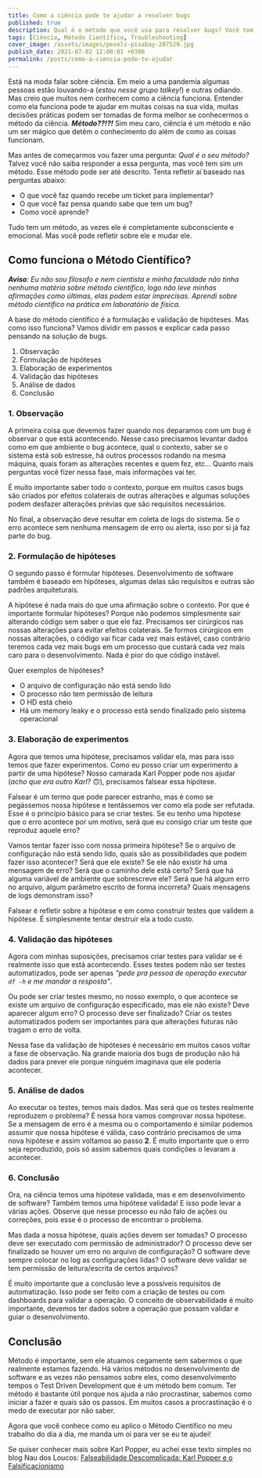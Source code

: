 ```yaml
---
title: Como a ciência pode te ajudar a resolver bugs
published: true
description: Qual é o método que você usa para resolver bugs? Você tem método?
tags: [Ciência, Método Científico, Troubleshooting]
cover_image: /assets/images/pexels-pixabay-207529.jpg
publish_date: 2021-07-02 12:00:01 +0300
permalink: /posts/como-a-ciencia-pode-te-ajudar
---
```


Está na moda falar sobre ciência. Em meio a uma pandemia algumas pessoas estão louvando-a (_estou nesse grupo talkey!_) e outras odiando. Mas creio que muitos nem conhecem como a ciência funciona. Entender como ela funciona pode te ajudar em muitas coisas na sua vida, muitas decisões práticas podem ser tomadas de forma melhor se conhecermos o método da ciência. **_Método??!?!_** Sim meu caro, ciência é um método e não um ser mágico que detêm o conhecimento do além de como as coisas funcionam.

Mas antes de começarmos vou fazer uma pergunta: _Qual é o seu método?_ Talvez você não saiba responder a essa pergunta, mas você tem sim um método. Esse método pode ser até descrito. Tenta refletir aí baseado nas perguntas abaixo:

* O que você faz quando recebe um ticket para implementar?
* O que você faz pensa quando sabe que tem um bug?
* Como você aprende?

Tudo tem um método, as vezes ele é completamente subconsciente e emocional. Mas você pode refletir sobre ele e mudar ele.

## Como funciona o Método Científico?

_**Aviso**: Eu não sou filosofo e nem cientista e minha faculdade não tinha nenhuma matéria sobre método científico, logo não leve minhas afirmações como últimas, elas podem estar imprecisas. Aprendi sobre método científico na prática em laboratório de física._

A base do método científico é a formulação e validação de hipóteses. Mas como isso funciona? Vamos dividir em passos e explicar cada passo pensando na solução de bugs.

1. Observação
2. Formulação de hipóteses
3. Elaboração de experimentos
4. Validação das hipóteses
5. Análise de dados
6. Conclusão

### 1. Observação

A primeira coisa que devemos fazer quando nos deparamos com um bug é observar o que está acontecendo. Nesse caso precisamos levantar dados como em que ambiente o bug acontece, qual o contexto, saber se o sistema está sob estresse, há outros processos rodando na mesma máquina, quais foram as alterações recentes e quem fez, etc... Quanto mais perguntas você fizer nessa fase, mais informações vai ter. 

É muito importante saber todo o contexto, porque em muitos casos bugs são criados por efeitos colaterais de outras alterações e algumas soluções podem desfazer alterações prévias que são requisitos necessários.

No final, a observação deve resultar em coleta de logs do sistema. Se o erro acontece sem nenhuma mensagem de erro ou alerta, isso por si já faz parte do bug.

### 2. Formulação de hipóteses

O segundo passo é formular hipóteses. Desenvolvimento de software também é baseado em hipóteses, algumas delas são requisitos e outras são padrões arquiteturais.

A hipótese é nada mais do que uma afirmação sobre o contexto. Por que é importante formular hipóteses? Porque não podemos simplesmente sair alterando código sem saber o que ele faz. Precisamos ser cirúrgicos nas nossas alterações para evitar efeitos colaterais. Se formos cirúrgicos em nossas alterações, o código vai ficar cada vez mais estável, caso contrário teremos cada vez mais bugs em um processo que custará cada vez mais caro para o desenvolvimento. Nada é pior do que código instável.

Quer exemplos de hipóteses?
* O arquivo de configuração não está sendo lido
* O processo não tem permissão de leitura
* O HD está cheio
* Há um memory leaky e o processo está sendo finalizado pelo sistema operacional

### 3. Elaboração de experimentos

Agora que temos uma hipótese, precisamos validar ela, mas para isso temos que fazer experimentos. Como eu posso criar um experimento a partir de uma hipótese? Nosso camarada Karl Popper pode nos ajudar (_acho que era outro Karl?_ 🙃), precisamos falsear essa hipótese.

Falsear é um termo que pode parecer estranho, mas é como se pegássemos nossa hipótese e tentássemos ver como ela pode ser refutada. Esse é o princípio básico para se criar testes. Se eu tenho uma hipotese que o erro acontece por um motivo, será que eu consigo criar um teste que reproduz aquele erro? 

Vamos tentar fazer isso com nossa primeira hipótese? Se o arquivo de configuração não está sendo lido, quais são as possibilidades que podem fazer isso acontecer? Será que ele existe? Se ele não existir há uma mensagem de erro? Será que o caminho dele está certo? Será que há alguma variável de ambiente que sobrescreve ele? Será que há algum erro no arquivo, algum parâmetro escrito de forma incorreta? Quais mensagens de logs demonstram isso?

Falsear é refletir sobre a hipótese e em como construir testes que validem a hipótese. É simplesmente tentar destruir ela a todo custo.

### 4. Validação das hipóteses

Agora com minhas suposições, precisamos criar testes para validar se é realmente isso que está acontecendo. Esses testes podem não ser testes automatizados, pode ser apenas _"pede pra pessoa de operação executar `df -h` e me mandar a resposta"_.

Ou pode ser criar testes mesmo, no nosso exemplo, o que acontece se existe um arquivo de configuração especificado, mas ele não existe? Deve aparecer algum erro? O processo deve ser finalizado? Criar os testes automatizados podem ser importantes para que alterações futuras não tragam o erro de volta.

Nessa fase da validação de hipóteses é necessário em muitos casos voltar a fase de observação. Na grande maioria dos bugs de produção não há dados para prever ele porque ninguém imaginava que ele poderia acontecer.

### 5. Análise de dados

Ao executar os testes, temos mais dados. Mas será que os testes realmente reproduzem o problema? É nessa hora vamos comprovar nossa hipótese. Se a mensagem de erro é a mesma ou o comportamento é similar podemos assumir que nossa hipótese é válida, caso contrário precisamos de uma nova hipótese e assim voltamos ao passo **2**. É muito importante que o erro seja reproduzido, pois só assim sabemos quais condições o levaram a acontecer.

### 6. Conclusão

Ora, na ciência temos uma hipótese validada, mas e em desenvolvimento de software? Também temos uma hipótese validada! E isso pode levar a várias ações. Observe que nesse processo eu não falo de ações ou correções, pois esse é o processo de encontrar o problema.

Mas dada a nossa hipótese, quais ações devem ser tomadas? O processo deve ser executado com permissão de administrador? O processo deve ser finalizado se houver um erro no arquivo de configuração? O software deve sempre colocar no log as configurações lidas? O software deve validar se tem permissão de leitura/escrita de certos arquivos?

É muito importante que a conclusão leve a possíveis requisitos de automatização. Isso pode ser feito com a criação de testes ou com dashboards para validar a operação. O conceito de observabilidade é muito importante, devemos ter dados sobre a operação que possam validar e guiar o desenvolvimento.

## Conclusão

Método é importante, sem ele atuamos cegamente sem sabermos o que realmente estamos fazendo. Há vários métodos no desenvolvimento de software e as vezes não pensamos sobre eles, como desenvolvimento tempos o Test Driven Development que é um método bem comum. Ter método é bastante útil porque nos ajuda a não procrastinar, sabemos como iniciar a fazer e quais são os passos. Em muitos casos a procrastinação é o medo de executar por não saber.

Agora que você conhece como eu aplico o Método Científico no meu trabalho do dia a dia, me manda um oi para ver se eu te ajudei!

Se quiser conhecer mais sobre Karl Popper, eu achei esse texto simples no blog Nau dos Loucos: [Falseabilidade Descomplicada: Karl Popper e o Falsificacionismo](https://naudosloucos.com.br/falseabilidade-descomplicada-karl-popper-e-o-falsificacionismo/)
